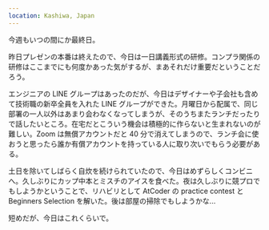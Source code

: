```yaml
---
location: Kashiwa, Japan
---
```


今週もいつの間にか最終日。

昨日プレゼンの本番は終えたので、今日は一日講義形式の研修。コンプラ関係の研修はここまでにも何度かあった気がするが、まあそれだけ重要だということだろう。

エンジニアの LINE グループはあったのだが、今日はデザイナーや子会社も含めて技術職の新卒全員を入れた LINE グループができた。月曜日から配属で、同じ部署の一人以外はあまり会わなくなってしまうが、そのうちまたランチだったりで話したいところ。在宅だとこういう機会は積極的に作らないと生まれないのが難しい。Zoom は無償アカウントだと 40 分で消えてしまうので、ランチ会に使おうと思ったら誰か有償アカウントを持っている人に取り次いでもらう必要がある。

土日を除いてしばらく自炊を続けられていたので、今日はめずらしくコンビニへ。久しぶりにカップ中本とミスチのアイスを食べた。夜は久しぶりに競プロでもしようかということで、リハビリとして AtCoder の practice contest と Beginners Selection を解いた。後は部屋の掃除でもしようかな...

短めだが、今日はこれくらいで。
